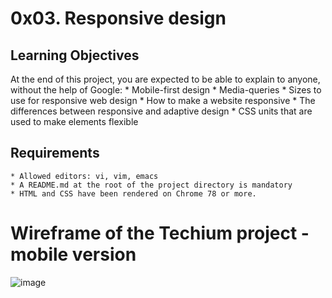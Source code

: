 # 0x03. Responsive design

## Learning Objectives
At the end of this project, you are expected to be able to explain to anyone, without the help of Google:
    * Mobile-first design
    * Media-queries
    * Sizes to use for responsive web design
    * How to make a website responsive
    * The differences between responsive and adaptive design
    * CSS units that are used to make elements flexible

## Requirements
    * Allowed editors: vi, vim, emacs
    * A README.md at the root of the project directory is mandatory
    * HTML and CSS have been rendered on Chrome 78 or more.
# Wireframe of the Techium project - mobile version
![image](https://github.com/mulukenkebede/alx-frontend/assets/106770288/57a2be8d-6a2b-4efd-a92d-13f83a0a87eb)

